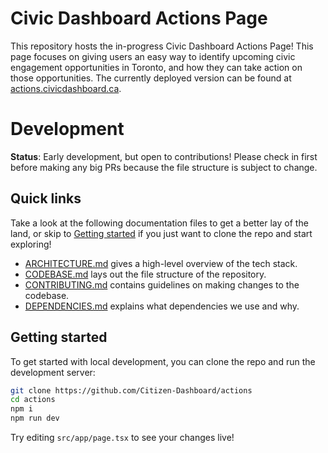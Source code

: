 # Civic Dashboard Actions Page

This repository hosts the in-progress Civic Dashboard Actions Page! This page focuses on giving users an easy way to identify upcoming civic engagement opportunities in Toronto, and how they can take action on those opportunities. The currently deployed version can be found at [actions.civicdashboard.ca](https://actions.civicdashboard.ca).

# Development

**Status**: Early development, but open to contributions! Please check in first before making any big PRs because the file structure is subject to change.

## Quick links

Take a look at the following documentation files to get a better lay of the land, or skip to [Getting started](./README.md#getting-started) if you just want to clone the repo and start exploring!

- [ARCHITECTURE.md](./docs/ARCHITECTURE.md) gives a high-level overview of the tech stack.
- [CODEBASE.md](./docs/CODEBASE.md) lays out the file structure of the repository.
- [CONTRIBUTING.md](./docs/CONTRIBUTING.MD) contains guidelines on making changes to the codebase.
- [DEPENDENCIES.md](./docs/DEPENDENCIES.md) explains what dependencies we use and why.

## Getting started

To get started with local development, you can clone the repo and run the development server:

```sh
git clone https://github.com/Citizen-Dashboard/actions
cd actions
npm i
npm run dev
```

Try editing `src/app/page.tsx` to see your changes live!
